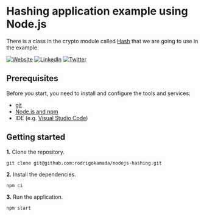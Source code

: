 # Hashing application example using Node.js

There is a class in the crypto module called [Hash](https://nodejs.org/api/crypto.html#class-hash) that we are going to use in the example.



[![Website](https://shields.braskam.com/v1/shields?name=website&format=rectangle&size=small&radius=5)](https://rodrigo.kamada.com.br)
[![LinkedIn](https://shields.braskam.com/v1/shields?name=linkedin&format=rectangle&size=small&radius=5)](https://www.linkedin.com/in/rodrigokamada)
[![Twitter](https://shields.braskam.com/v1/shields?name=twitter&format=rectangle&size=small&radius=5&socialAccount=rodrigokamada)](https://twitter.com/rodrigokamada)



## Prerequisites


Before you start, you need to install and configure the tools and services:

* [git](https://git-scm.com/)
* [Node.js and npm](https://nodejs.org/)
* IDE (e.g. [Visual Studio Code](https://code.visualstudio.com/))



## Getting started


**1.** Clone the repository.

```shell
git clone git@github.com:rodrigokamada/nodejs-hashing.git
```

**2.** Install the dependencies.

```shell
npm ci
```

**3.** Run the application.

```shell
npm start
```
